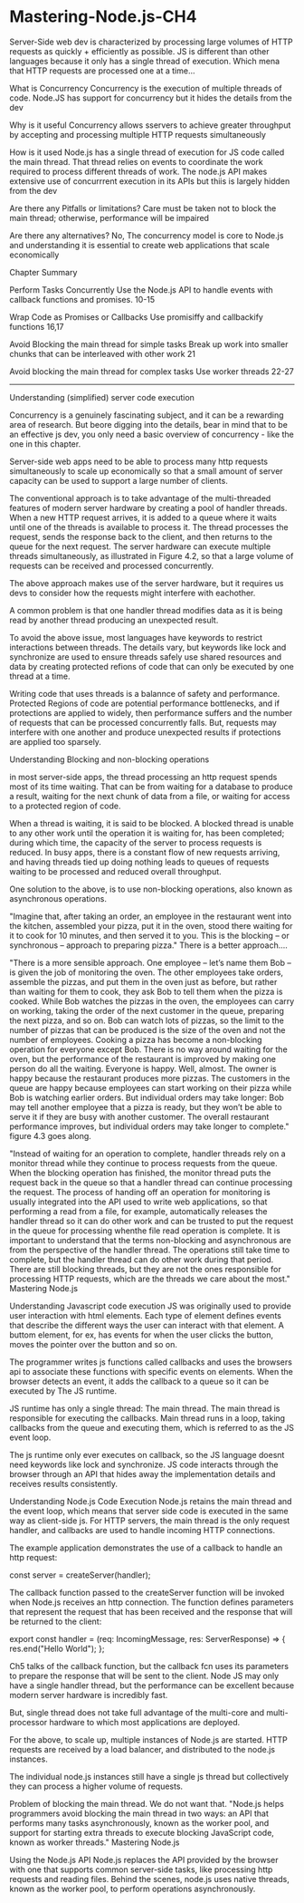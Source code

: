 # Mastering-Node.js-CH4

Server-Side web dev is characterized by processing large volumes of HTTP requests as quickly + efficiently as possible. JS is different than other languages because it only has a single thread of execution. Which mena that HTTP requests are processed one at a time...

What is Concurrency
Concurrency is the execution of multiple threads of code. Node.JS has support for concurrency but it hides the details from the dev

Why is it useful
Concurrency allows sservers to achieve greater throughput by accepting and processing multiple HTTP requests simultaneously

How is it used
Node.js has a single thread of execution for JS code called the main thread. That thread relies on events to coordinate the work required to process different threads of work. The node.js API makes extensive use of concurrrent execution in its APIs but thiis is largely hidden from the dev

Are there any Pitfalls or limitations?
Care must be taken not to block the main thread; otherwise, performance will be impaired

Are there any alternatives?
No, The concurrency model is core to Node.js and understanding it is essential to create web applications that scale economically

Chapter Summary

Perform Tasks Concurrently
Use the Node.js API to handle events with callback functions and promises.
10-15

Wrap Code as Promises or Callbacks
Use promisiffy and callbackify functions
16,17

Avoid Blocking the main thread for simple tasks
Break up work into smaller chunks that can be interleaved with other work
21

Avoid blocking the main thread for complex tasks
Use worker threads
22-27


-----
Understanding (simplified) server code execution

Concurrency is a genuinely fascinating subject, and it can be a rewarding area of research. But beore digging into the details, bear in mind that to be an effective js dev, you only need a basic overview of concurrency - like the one in this chapter.

Server-side web apps need to be able to process many http requests simultaneously to scale up economically so that a small amount of server capacity can be used to support a large number of clients.

The conventional approach is to take advantage of the multi-threaded features
of modern server hardware by creating a pool of handler threads. When a new
HTTP request arrives, it is added to a queue where it waits until one of the
threads is available to process it. The thread processes the request, sends the
response back to the client, and then returns to the queue for the next request.
The server hardware can execute multiple threads simultaneously, as
illustrated in Figure 4.2, so that a large volume of requests can be received
and processed concurrently.

The above approach makes use of the server hardware, but it requires us devs to consider how the requests might interfere with eachother. 

A common problem is that one handler thread modifies data as it is being read by another thread producing an unexpected result.

To avoid the above issue, most languages have keywords to restrict interactions between threads. The details vary, but keywords like lock and synchronize are used to ensure threads safely use shared resources and data by creating protected refions of code that can only be executed by one thread at a time.

Writing code that uses threads is a balannce of safety and performance.
Protected Regions of code are potential performance bottlenecks, and if protections are applied to widely, then performance suffers and the number of requests that can be processed concurrently falls. But, requests may interfere with one another and produce unexpected results if protections are applied too sparsely.

Understanding Blocking and non-blocking operations

in most server-side apps, the thread processing an http request spends most of its time waiting. That can be from waiting for a database to produce a result, waiting for the next chunk of data from a file, or waiting for access to a protected region of code.

When a thread is waiting, it is said to be blocked. A blocked thread is unable to any other work until the operation it is waiting for, has been completed; during which time, the capacity of the server to process requests is reduced. In busy apps, there is a constant flow of new requests arriving, and having threads tied up doing nothing leads to queues of requests waiting to be processed and reduced overall throughput.

One solution to the above, is to use non-blocking operations, also known as asynchronous operations.

"Imagine that, after taking an order, an employee in the restaurant went into
the kitchen, assembled your pizza, put it in the oven, stood there waiting for it
to cook for 10 minutes, and then served it to you. This is the blocking – or
synchronous – approach to preparing pizza."
There is a better approach....

"There is a more sensible approach. One employee – let’s name them Bob – is
given the job of monitoring the oven. The other employees take orders,
assemble the pizzas, and put them in the oven just as before, but rather than
waiting for them to cook, they ask Bob to tell them when the pizza is cooked.
While Bob watches the pizzas in the oven, the employees can carry on
working, taking the order of the next customer in the queue, preparing the
next pizza, and so on. Bob can watch lots of pizzas, so the limit to the number
of pizzas that can be produced is the size of the oven and not the number of
employees.
Cooking a pizza has become a non-blocking operation for everyone except
Bob. There is no way around waiting for the oven, but the performance of the
restaurant is improved by making one person do all the waiting. Everyone is
happy.
Well, almost. The owner is happy because the restaurant produces more
pizzas. The customers in the queue are happy because employees can start
working on their pizza while Bob is watching earlier orders. But individual
orders may take longer: Bob may tell another employee that a pizza is ready,
but they won’t be able to serve it if they are busy with another customer. The
overall restaurant performance improves, but individual orders may take
longer to complete." figure 4.3 goes along.

"Instead of waiting for an operation to complete, handler threads rely on a
monitor thread while they continue to process requests from the queue. When
the blocking operation has finished, the monitor thread puts the request back
in the queue so that a handler thread can continue processing the request.
The process of handing off an operation for monitoring is usually integrated
into the API used to write web applications, so that performing a read from a
file, for example, automatically releases the handler thread so it can do other
work and can be trusted to put the request in the queue for processing whenthe file read operation is complete.
It is important to understand that the terms non-blocking and asynchronous
are from the perspective of the handler thread. The operations still take time
to complete, but the handler thread can do other work during that period.
There are still blocking threads, but they are not the ones responsible for
processing HTTP requests, which are the threads we care about the most." Mastering Node.js

Understanding Javascript code execution
JS was originally used to provide user interaction with html elements. Each type of element defines
events that describe the different ways the user can interact with that element. A buttom element, for ex,
has events for when the user clicks the button, moves the pointer over the button and so on.

The programmer writes js functions called callbacks and uses the browsers api to associate these functions with
specific events on elements. When the browser detects an event, it adds the callback to a queue so it can be executed by The
JS runtime.

JS runtime has only a single thread: The main thread. The main thread is responsible for executing the callbacks.
Main thread runs in a loop, taking callbacks from the queue and executing them, which is referred to as the JS event loop.

The js runtime only ever executes on callback, so the JS language doesnt need keywords like lock and synchronize.
JS code interacts through the browser through an API that hides away the implementation details and receives results consistently.

Understanding Node.js Code Execution
Node.js retains the main thread and the event loop, which means that server side code is executed in the same way
as client-side js. For HTTP servers, the main thread is the only request handler, and callbacks are used to handle incoming 
HTTP connections.

The example application demonstrates the use of a callback to handle an http request:

const server = createServer(handler);

The callback function passed to the createServer function will be invoked when Node.js receives an http connection.
The function defines parameters that represent the request that has been received and the response that will be returned to the client:

export const handler = (req: IncomingMessage, res: ServerResponse) => {
    res.end("Hello World");
};

Ch5 talks of the callback function, but the callback fcn uses its parameters to prepare the response that will be sent to the client. 
Node JS may only have a single handler thread, but the performance can be excellent because modern server hardware is incredibly fast.

But, single thread does not take full advantage of the multi-core and multi-processor hardware to which most applications are deployed.

For the above, to scale up, multiple instances of Node.js are started. HTTP requests are received by a load balancer, and distributed to the node.js instances.

The individual node.js instances still have a single js thread but collectively they can process a higher volume of requests.

Problem of blocking the main thread. We do not want that.
"Node.js helps programmers avoid blocking
the main thread in two ways: an API that performs many tasks
asynchronously, known as the worker pool, and support for starting extra
threads to execute blocking JavaScript code, known as worker threads." Mastering Node.js

Using the Node.js API
Node.js replaces the API provided by the browser with one that supports common server-side tasks, like processing http requests and reading files. Behind the scenes, node.js uses native threads, known as the worker pool, to perform operations asynchronously.